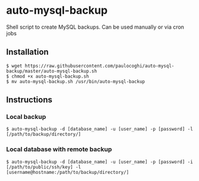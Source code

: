 # auto-mysql-backup
Shell script to create MySQL backups. Can be used manually or via cron jobs

## Installation

```
$ wget https://raw.githubusercontent.com/paulocoghi/auto-mysql-backup/master/auto-mysql-backup.sh
$ chmod +x auto-mysql-backup.sh
$ mv auto-mysql-backup.sh /usr/bin/auto-mysql-backup
```

## Instructions

### Local backup

```
$ auto-mysql-backup -d [database_name] -u [user_name] -p [password] -l [/path/to/backup/directory/]
```

### Local database with remote backup

```
$ auto-mysql-backup -d [database_name] -u [user_name] -p [password] -i [/path/to/public/ssh/key] -l [username@hostname:/path/to/backup/directory/]
```
